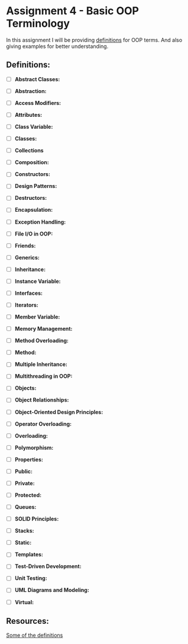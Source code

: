 # Assignment 4 - Basic OOP Terminology

In this assignment I will be providing [definitions](https://github.com/aaniaahh/OOP/blob/main/assignments/A04/definitions.md) for OOP terms. And also giving examples for better understanding.

## Definitions:

- [ ] **Abstract Classes:**

- [ ] **Abstraction:**

- [ ] **Access Modifiers:**

- [ ] **Attributes:**

- [ ] **Class Variable:**

- [ ] **Classes:**

- [ ] **Collections**

- [ ] **Composition:**

- [ ] **Constructors:**

- [ ] **Design Patterns:**

- [ ] **Destructors:**

- [ ] **Encapsulation:**

- [ ] **Exception Handling:**

- [ ] **File I/O in OOP:**

- [ ] **Friends:**

- [ ] **Generics:**

- [ ] **Inheritance:**

- [ ] **Instance Variable:**

- [ ] **Interfaces:**

- [ ] **Iterators:**

- [ ] **Member Variable:**

- [ ] **Memory Management:**

- [ ] **Method Overloading:**

- [ ] **Method:**

- [ ] **Multiple Inheritance:**

- [ ] **Multithreading in OOP:**

- [ ] **Objects:**

- [ ] **Object Relationships:**

- [ ] **Object-Oriented Design Principles:**

- [ ] **Operator Overloading:**

- [ ] **Overloading:**

- [ ] **Polymorphism:**

- [ ] **Properties:**

- [ ] **Public:**

- [ ] **Private:**

- [ ] **Protected:**

- [ ] **Queues:**

- [ ] **SOLID Principles:**
 
- [ ] **Stacks:**

- [ ] **Static:**

- [ ] **Templates:**

- [ ] **Test-Driven Development:**

- [ ] **Unit Testing:**

- [ ] **UML Diagrams and Modeling:**

- [ ] **Virtual:**





## Resources:
[Some of the definitions](https://www.computer-dictionary-online.org/)
